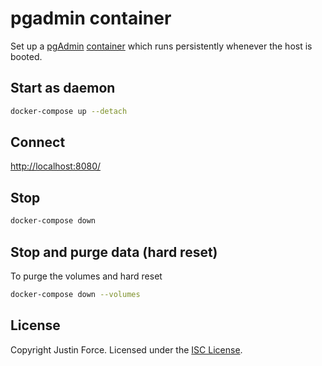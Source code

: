 # pgadmin container

Set up a [pgAdmin][] [container][] which runs persistently whenever the host
is booted.

[pgadmin]: https://www.pgadmin.org/
[container]: https://www.pgadmin.org/docs/pgadmin4/latest/container_deployment.html

## Start as daemon

```sh
docker-compose up --detach
```

## Connect

<http://localhost:8080/>

## Stop

```sh
docker-compose down
```

## Stop and purge data (hard reset)

To purge the volumes and hard reset

```sh
docker-compose down --volumes
```

## License

Copyright Justin Force. Licensed under the [ISC License][].

[isc license]: http://www.opensource.org/licenses/ISC
